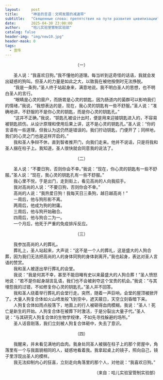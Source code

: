 ```yaml
---
layout:     post
title:      "神圣的言语：文明发展的减速带"
subtitle:   "Священные слова: препятствия на пути развития цивилизации"
date:       2025-04-30 23:00:00
author:     "哈儿实验室管制实验部"
catalog: false
header-img: "img/new10.jpg"
header-mask: 0
tags:
  - 宣传
---
```


<div style="text-align: center">（一）</div>

&emsp;&emsp;圣人说：“我喜欢日狗。”我不懂他的道理。每当听到这奇怪的话语，我就会发出疑惑的狗叫。但圣人的力量是如此之大，以致我在被他按倒时无法挣脱。  
&emsp;&emsp;“我是一条狗，”圣人终于站起身来，满意地说。我不明白圣人的思想，也不明白圣人的言行。  
&emsp;&emsp;“眼睛是心灵的窗户，而肠胃是心灵的钥匙，因为肠道内的菌群可以影响我们的情绪，”我说，“我想表达的是，现在，我心灵的钥匙有一些不舒服。”圣人说：“准确地讲，不舒服的不是你心灵的钥匙，而是你心灵的钥匙孔。”  
&emsp;&emsp;“这并不正确，”我说，“钥匙孔被设计出时，便是用来迎接钥匙进入的，不容易被钥匙损伤。从设计原理和使用后果上讲，这不是心灵的钥匙孔。”圣人说：“你的言语有一些道理，但我认为这仍然是错误的。我们拧动钥匙，门便开了；同样地，我们的心灵之门也是这样开启的。”  
&emsp;&emsp;我和圣人争辩不休，直到智者推开门，向我们走来。他并不说话，只是将我和圣人捆在柱子上。我知道，圣人很快就会同意我的说法了。

<div style="text-align: center">（二）</div>

&emsp;&emsp;圣人说：“不要日狗，否则你会不幸。”我说：“现在，你心灵的钥匙有一些不舒服。”圣人说：“现在，我心灵的钥匙孔有一些不舒服。”  
&emsp;&emsp;我心里不悦，于是出门，走到街上，看见高尚的人向我招手。  
&emsp;&emsp;我对高尚的人说：“不要日狗，否则你会不幸。”  
&emsp;&emsp;高尚的人说：“我热爱日狗！我每天日三条狗，越日越高尚！”  
&emsp;&emsp;一周后，他与狗形影不离。  
&emsp;&emsp;两周后，他成为狗的附庸。  
&emsp;&emsp;三周后，他与狗开始融合。  
&emsp;&emsp;四周后，他与狗合二为一。  
&emsp;&emsp;一个月后，他死于严重的免疫排斥反应。

<div style="text-align: center">（三）</div>

&emsp;&emsp;我参加高尚的人的葬礼。  
&emsp;&emsp;葬礼上，圣人站起来，大声说：“这不是一个人的葬礼，这是盛大的人狗合葬，因为我们无法把高尚的人的身体同狗的身体剥离开。”我也起身，表达对圣人言语的赞赏。  
&emsp;&emsp;我和圣人被逐出举行葬礼的会堂。  
&emsp;&emsp;我说：“我是何其不幸，甚至不能目睹有史以来最盛大的人狗合葬！”圣人愤怒地说：“若不是你起身胡言乱语，我们也不会被剥夺这个宝贵的机会。”我说：“与其埋怨我的过错，不如修复你心灵的钥匙孔。”圣人并不回答。  
&emsp;&emsp;我和圣人绕着举行葬礼的会堂行走。突然，随着一声巨响，会堂的屋顶被掀开了。大量人狗复合体如火山喷发般飞到空中，遮天蔽日，天空立刻昏暗下来。  
&emsp;&emsp;人狗复合体如雨点般落下，地面上的行人被砸得血肉模糊。我说：“圣人！死亡是新生的开始。人狗复合体在被葬下时激活，于是分裂出大量子代。”圣人说：“与其研究人狗复合体的生物学规律，不如先寻找躲避的场所。”  
&emsp;&emsp;圣人话音刚落，我们立刻被人狗复合体砸中，失去了意识。

<div style="text-align: center">（四）</div>

&emsp;&emsp;我醒来，并未看见满地的血肉。我身处同圣人被捆在柱子上的那个房屋中，角落里有一个与我面貌相同的人，疑惑地看着我。我拿起桌上的镜子，照向自己，镜子里浮现出圣人的模样。  
&emsp;&emsp;我无法抑制内心的狂喜，立刻走向角落里的那个人，对他说：“我喜欢日狗。”
<div style="text-align: right">（来自：哈儿实验室管制实验部）</div>
